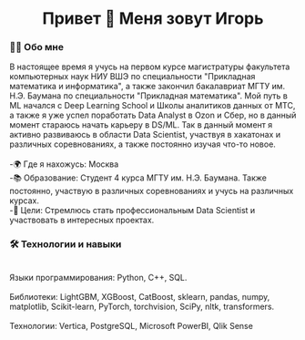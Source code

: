 <h1 align="center"> Привет 👋 Меня зовут Игорь</h1>
<h3 align="left">👩‍💻  Обо мне</h3>
<p align="left"> В настоящее время я учусь на первом курсе магистратуры факультета компьютерных наук НИУ ВШЭ по специальности "Прикладная математика и информатика", а также закончил бакалавриат МГТУ им. Н.Э. Баумана по специальности "Прикладная математика". Мой путь в ML начался с Deep Learning School и Школы аналитиков данных от МТС, а также я уже успел поработать Data Analyst в Ozon и Сбер, но в данный момент стараюсь начать карьеру в DS/ML. Так в данный момент я активно развиваюсь в области Data Scientist, участвуя в хакатонах и различных соревнованиях, а также постоянно изучая что-то новое.<br><br>-🌍 Где я нахожусь: Москва<br>-📚 Образование: Студент 4 курса МГТУ им. Н.Э. Баумана. Также постоянно, участвую в различных соревнованиях и учусь на различных курсах.<br>-🚀 Цели: Стремлюсь стать профессиональным Data Scientist и участвовать в интересных проектах.<br></p>
<h3 align="left">🛠 Технологии и навыки</h3>
<p align="left"> <br> Языки программирования: Python, C++, SQL. <br><br> Библиотеки: LightGBM, XGBoost, CatBoost, sklearn, pandas, numpy, matplotlib, Scikit-learn, PyTorch, torchvision, SciPy,  nltk, transformers.<br><br>Технологии: Vertica, PostgreSQL, Microsoft PowerBI, Qlik Sense<br>


